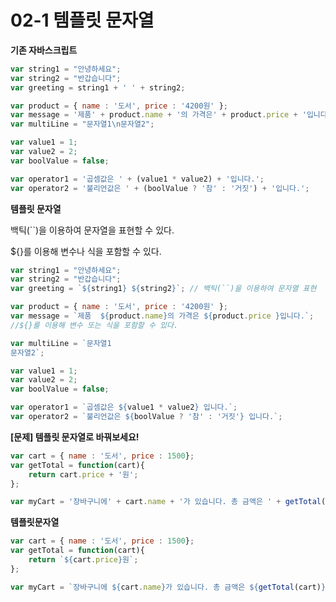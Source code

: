 # 02-1 템플릿 문자열

<strong>기존 자바스크립트</strong>

```javascript
var string1 = "안녕하세요";
var string2 = "반갑습니다";
var greeting = string1 + ' ' + string2;

var product = { name : '도서', price : '4200원' };
var message = '제품' + product.name + '의 가격은' + product.price + '입니다.';
var multiLine = "문자열1\n문자열2";

var value1 = 1;
var value2 = 2;
var boolValue = false;

var operator1 = '곱셈값은 ' + (value1 * value2) + '입니다.';
var operator2 = '불리언값은 ' + (boolValue ? '참' : '거짓') + '입니다.';

```



<strong>템플릿 문자열</strong>

백틱(``)을 이용하여 문자열을 표현할 수 있다.

${}를 이용해 변수나 식을 포함할 수 있다.

```javascript
var string1 = "안녕하세요";
var string2 = "반갑습니다";
var greeting = `${string1} ${string2}`; // 백틱(``)을 이용하여 문자열 표현

var product = { name : '도서', price : '4200원' };
var message = `제품  ${product.name}의 가격은 ${product.price }입니다.`; 
//${}를 이용해 변수 또는 식을 포함할 수 있다.

var multiLine = `문자열1
문자열2`;

var value1 = 1;
var value2 = 2;
var boolValue = false;

var operator1 = `곱셈값은 ${value1 * value2} 입니다.`;
var operator2 = `불리언값은 ${boolValue ? '참' : '거짓'} 입니다.`;

```



<strong>[문제] 템플릿 문자열로 바꿔보세요! </strong>

```javascript
var cart = { name : '도서', price : 1500};
var getTotal = function(cart){
    return cart.price + '원';
};

var myCart = '장바구니에' + cart.name + '가 있습니다. 총 금액은 ' + getTotal(cart) + '입니다.';
```



<strong>템플릿문자열</strong>

```javascript
var cart = { name : '도서', price : 1500};
var getTotal = function(cart){
    return `${cart.price}원`;
};

var myCart = `장바구니에 ${cart.name}가 있습니다. 총 금액은 ${getTotal(cart)} 입니다.`;
```






 


